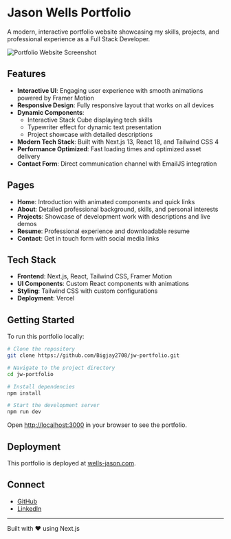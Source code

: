 # Jason Wells Portfolio

A modern, interactive portfolio website showcasing my skills, projects, and professional experience as a Full Stack Developer.

![Portfolio Website Screenshot](/PortfolioProject.png)

## Features

- **Interactive UI**: Engaging user experience with smooth animations powered by Framer Motion
- **Responsive Design**: Fully responsive layout that works on all devices
- **Dynamic Components**:
  - Interactive Stack Cube displaying tech skills
  - Typewriter effect for dynamic text presentation
  - Project showcase with detailed descriptions
- **Modern Tech Stack**: Built with Next.js 13, React 18, and Tailwind CSS 4
- **Performance Optimized**: Fast loading times and optimized asset delivery
- **Contact Form**: Direct communication channel with EmailJS integration

## Pages

- **Home**: Introduction with animated components and quick links
- **About**: Detailed professional background, skills, and personal interests
- **Projects**: Showcase of development work with descriptions and live demos
- **Resume**: Professional experience and downloadable resume
- **Contact**: Get in touch form with social media links

## Tech Stack

- **Frontend**: Next.js, React, Tailwind CSS, Framer Motion
- **UI Components**: Custom React components with animations
- **Styling**: Tailwind CSS with custom configurations
- **Deployment**: Vercel

## Getting Started

To run this portfolio locally:

```bash
# Clone the repository
git clone https://github.com/Bigjay2708/jw-portfolio.git

# Navigate to the project directory
cd jw-portfolio

# Install dependencies
npm install

# Start the development server
npm run dev
```

Open [http://localhost:3000](http://localhost:3000) in your browser to see the portfolio.

## Deployment

This portfolio is deployed at [wells-jason.com](https://wells-jason.com).

## Connect

- [GitHub](https://github.com/Bigjay2708)
- [LinkedIn](https://www.linkedin.com/in/jasonwells83)

---

Built with ❤️ using Next.js
